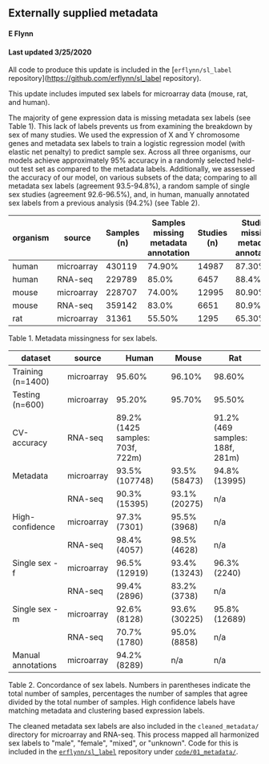 ## Externally supplied metadata
#### E Flynn
#### Last updated 3/25/2020

All code to produce this update is included in the [`erflynn/sl_label` repository](https://github.com/erflynn/sl_label repository).

This update includes imputed sex labels for microarray data (mouse, rat, and human).

The majority of gene expression data is missing metadata sex labels (see Table 1). This lack of labels prevents us from examining the breakdown by sex of many studies. We used the expression of X and Y chromosome genes and metadata sex labels to train a logistic regression model (with elastic net penalty) to predict sample sex. Across all three organisms, our models achieve approximately 95% accuracy in a randomly selected held-out test set as compared to the metadata labels. Additionally, we assessed the accuracy of our model, on various subsets of the data; comparing to all metadata sex labels (agreement 93.5-94.8%), a random sample of single sex studies (agreement 92.6-96.5%), and, in human, manually annotated sex labels from a previous analysis (94.2%) (see Table 2).  

| organism | source | Samples (n) | Samples missing metadata annotation | Studies (n) | Studies missing metadata annotation |
| ----- | ---- | ---- | ---- | ---- | ---- |
| human | microarray | 430119 | 74.90% | 14987 | 87.30% |
| human | RNA-seq | 229789 | 85.0% | 6457 | 88.4% |
| mouse | microarray | 228707 | 74.00% | 12995 | 80.90% |
| mouse | RNA-seq | 359142 | 83.0% | 6651 | 80.9% |
| rat | microarray | 31361 | 55.50% | 1295 | 65.30% |
Table 1. Metadata missingness for sex labels.


| dataset | source |  Human | Mouse | Rat |
| ----- | ---- | ---- | ---- | ---- | 
| Training (n=1400) | microarray | 95.60% | 96.10% | 98.60% |
| Testing (n=600) | microarray |  95.20% | 95.70% | 95.50% |
| CV-accuracy | RNA-seq | 89.2% (1425 samples: 703f, 722m) | | 91.2% (469 samples: 188f, 281m) | 93.9% (164 samples: 70f, 94m) |
| Metadata | microarray |  93.5% (107748) | 93.5% (58473) | 94.8% (13995)|
|  | RNA-seq| 90.3% (15395) | 93.1% (20275) | n/a  |
| High-confidence | microarray | 97.3% (7301) | 95.5% (3968) | n/a |
| | RNA-seq | 98.4% (4057) | 98.5% (4628) | n/a |
| Single sex - f | microarray | 96.5% (12919) | 93.4% (13243) | 96.3% (2240) |
| | RNA-seq | 99.4% (2896) | 83.2% (3738) | n/a | 
| Single sex - m | microarray | 92.6% (8128) | 93.6% (30225) | 95.8% (12689) |
| | RNA-seq | 70.7% (1780) | 95.0% (8858) | n/a |
| Manual annotations | microarray |  94.2% (8289) | n/a | n/a |

Table 2. Concordance of sex labels. Numbers in parentheses indicate the total number of samples, percentages the number of samples that agree divided by the total number of samples. High confidence labels have matching metadata and clustering based expression labels.


The cleaned metadata sex labels are also included in the `cleaned_metadata/` directory for microarray and RNA-seq. This process mapped all harmonized sex labels to "male", "female", "mixed", or "unknown". Code for this is included in the [`erflynn/sl_label`](https://github.com/erflynn/sl_label) repository under [`code/01_metadata/`](https://github.com/erflynn/sl_label/tree/bbc7f060a84598f48482f590c09b1df723d4d366/code/01_metadata). 
